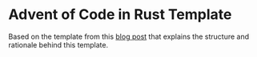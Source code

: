 # Advent of Code in Rust Template


Based on the template from this  [blog post](https://blog.jetbrains.com/rust/2024/11/29/advent-of-code-in-rust-for-the-rest-of-us/) that explains the structure and rationale behind this template.
